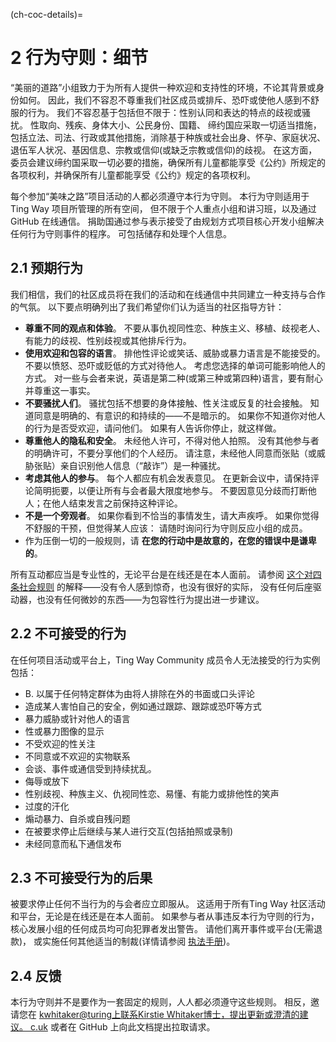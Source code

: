 (ch-coc-details)=
# 2 行为守则：细节

“美丽的道路”小组致力于为所有人提供一种欢迎和支持性的环境，不论其背景或身份如何。 因此，我们不容忍不尊重我们社区成员或排斥、恐吓或使他人感到不舒服的行为。 我们不容忍基于包括但不限于：性别认同和表达的特点的歧视或骚扰。 性取向、残疾、身体大小、公民身份、国籍、 缔约国应采取一切适当措施，包括立法、司法、行政或其他措施，消除基于种族或社会出身、怀孕、家庭状况、退伍军人状况、基因信息、宗教或信仰(或缺乏宗教或信仰)的歧视。 在这方面，委员会建议缔约国采取一切必要的措施，确保所有儿童都能享受《公约》所规定的各项权利，并确保所有儿童都能享受《公约》规定的各项权利。

每个参加“美味之路”项目活动的人都必须遵守本行为守则。 本行为守则适用于Ting Way 项目所管理的所有空间， 但不限于个人重点小组和讲习班，以及通过GitHub 在线通信。 捐助国通过参与表示接受了由规划方式项目核心开发小组解决任何行为守则事件的程序。 可包括储存和处理个人信息。

## 2.1 预期行为

我们相信，我们的社区成员将在我们的活动和在线通信中共同建立一种支持与合作的气氛。 以下要点明确列出了我们希望你们认为适当的社区指导方针：

* **尊重不同的观点和体验**。 不要从事仇视同性恋、种族主义、移植、歧视老人、有能力的歧视、性别歧视或其他排斥行为。
* **使用欢迎和包容的语言**。 排他性评论或笑话、威胁或暴力语言是不能接受的。 不要以愤怒、恐吓或贬低的方式对待他人。 考虑您选择的单词可能影响他人的方式。 对一些与会者来说，英语是第二种(或第三种或第四种)语言，要有耐心并尊重这一事实。
* **不要骚扰人们**。 骚扰包括不想要的身体接触、性关注或反复的社会接触。 知道同意是明确的、有意识的和持续的——不是暗示的。 如果你不知道你对他人的行为是否受欢迎，请问他们。 如果有人告诉你停止，就这样做。
* **尊重他人的隐私和安全**。 未经他人许可，不得对他人拍照。 没有其他参与者的明确许可，不要分享他们的个人经历。 请注意，未经他人同意而张贴（或威胁张贴）亲自识别他人信息（“敲诈”）是一种骚扰。
* **考虑其他人的参与**。 每个人都应有机会发表意见。 在更新会议中，请保持评论简明扼要，以便让所有与会者最大限度地参与。 不要因意见分歧而打断他人；在他人结束发言之前保持这种评论。
* **不是一个旁观者**。 如果你看到不恰当的事情发生，请大声疾呼。 如果你觉得不舒服的干预，但觉得某人应该： 请随时询问行为守则反应小组的成员。
* 作为压倒一切的一般规则，请 **在您的行动中是故意的，在您的错误中是谦卑的**。

所有互动都应当是专业性的，无论平台是在线还是在本人面前。 请参阅 [这个对四条社会规则](https://www.recurse.com/manual#sub-sec-social-rules) 的解释――没有令人感到惊奇，也没有很好的实际， 没有任何后座驱动器，也没有任何微妙的东西――为包容性行为提出进一步建议。

## 2.2 不可接受的行为

在任何项目活动或平台上，Ting Way Community 成员令人无法接受的行为实例包括：

* B. 以属于任何特定群体为由将人排除在外的书面或口头评论
* 造成某人害怕自己的安全，例如通过跟踪、跟踪或恐吓等方式
* 暴力威胁或针对他人的语言
* 性或暴力图像的显示
* 不受欢迎的性关注
* 不同意或不欢迎的实物联系
* 会谈、事件或通信受到持续扰乱。
* 侮辱或放下
* 性别歧视、种族主义、仇视同性恋、易懂、有能力或排他性的笑声
* 过度的汗化
* 煽动暴力、自杀或自残问题
* 在被要求停止后继续与某人进行交互(包括拍照或录制)
* 未经同意而私下通信发布

## 2.3 不可接受行为的后果

被要求停止任何不当行为的与会者应立即服从。 这适用于所有Ting Way 社区活动和平台，无论是在线还是在本人面前。 如果参与者从事违反本行为守则的行为，核心发展小组的任何成员均可向犯罪者发出警告。 请他们离开事件或平台(无需退款)， 或实施任何其他适当的制裁(详情请参阅 [执法手册](#4-enforcement-manual))。

## 2.4 反馈

本行为守则并不是要作为一套固定的规则，人人都必须遵守这些规则。 相反，邀请您在 [kwhitaker@turing上联系Kirstie Whitaker博士，提出更新或澄清的建议。 c.uk](mailto:kwhitaker@turing.ac.uk) 或者在 GitHub 上向此文档提出拉取请求。
